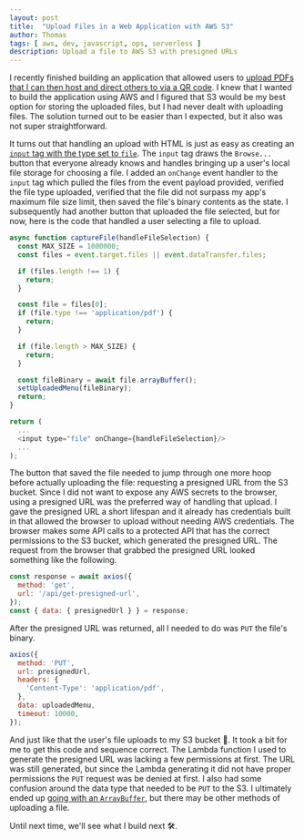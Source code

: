 ```yaml
---
layout: post
title:  "Upload Files in a Web Application with AWS S3"
author: Thomas
tags: [ aws, dev, javascript, ops, serverless ]
description: Upload a file to AWS S3 with presigned URLs
---
```


I recently finished building an application that allowed users to [upload PDFs that I can then host and direct others to via a QR code](https://papyrus.thomasstep.com/). I knew that I wanted to build the application using AWS and I figured that S3 would be my best option for storing the uploaded files, but I had never dealt with uploading files. The solution turned out to be easier than I expected, but it also was not super straightforward.

It turns out that handling an upload with HTML is just as easy as creating an [`input` tag with the type set to `file`](https://developer.mozilla.org/en-US/docs/Web/API/File/Using_files_from_web_applications). The `input` tag draws the `Browse...` button that everyone already knows and handles bringing up a user's local file storage for choosing a file. I added an `onChange` event handler to the `input` tag which pulled the files from the event payload provided, verified the file type uploaded, verified that the file did not surpass my app's maximum file size limit, then saved the file's binary contents as the state. I subsequently had another button that uploaded the file selected, but for now, here is the code that handled a user selecting a file to upload.

```javascript
async function captureFile(handleFileSelection) {
  const MAX_SIZE = 1000000;
  const files = event.target.files || event.dataTransfer.files;

  if (files.length !== 1) {
    return;
  }

  const file = files[0];
  if (file.type !== 'application/pdf') {
    return;
  }

  if (file.length > MAX_SIZE) {
    return;
  }

  const fileBinary = await file.arrayBuffer();
  setUploadedMenu(fileBinary);
  return;
}

return (
  ...
  <input type="file" onChange={handleFileSelection}/>
  ...
);
```

The button that saved the file needed to jump through one more hoop before actually uploading the file: requesting a presigned URL from the S3 bucket. Since I did not want to expose any AWS secrets to the browser, using a presigned URL was the preferred way of handling that upload. I gave the presigned URL a short lifespan and it already has credentials built in that allowed the browser to upload without needing AWS credentials. The browser makes some API calls to a protected API that has the correct permissions to the S3 bucket, which generated the presigned URL. The request from the browser that grabbed the presigned URL looked something like the following.

```javascript
const response = await axios({
  method: 'get',
  url: '/api/get-presigned-url',
});
const { data: { presignedUrl } } = response;
```

After the presigned URL was returned, all I needed to do was `PUT` the file's binary.

```javascript
axios({
  method: 'PUT',
  url: presignedUrl,
  headers: {
    'Content-Type': 'application/pdf',
  },
  data: uploadedMenu,
  timeout: 10000,
});
```

And just like that the user's file uploads to my S3 bucket 🎉. It took a bit for me to get this code and sequence correct. The Lambda function I used to generate the presigned URL was lacking a few permissions at first. The URL was still generated, but since the Lambda generating it did not have proper permissions the `PUT` request was be denied at first. I also had some confusion around the data type that needed to be `PUT` to the S3. I ultimately ended up [going with an `ArrayBuffer`](https://developer.mozilla.org/en-US/docs/Web/JavaScript/Reference/Global_Objects/ArrayBuffer), but there may be other methods of uploading a file.

Until next time, we'll see what I build next 🛠.